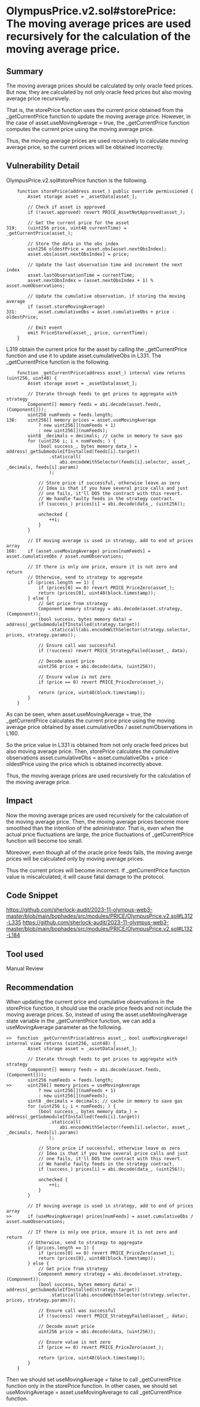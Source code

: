 # OlympusPrice.v2.sol#storePrice: The moving average prices are used recursively for the calculation of the moving average price.
## Summary
The moving average prices should be calculated by only oracle feed prices.
But now, they are calculated by not only oracle feed prices but also moving average price recursively.

That is, the storePrice function uses the current price obtained from the _getCurrentPrice function to update the moving average price.
However, in the case of asset.useMovingAverage = true, the _getCurrentPrice function computes the current price using the moving average price.

Thus, the moving average prices are used recursively to calculate moving average price, so the current prices will be obtained incorrectly.

## Vulnerability Detail
OlympusPrice.v2.sol#storePrice function is the following.
```solidity
    function storePrice(address asset_) public override permissioned {
        Asset storage asset = _assetData[asset_];

        // Check if asset is approved
        if (!asset.approved) revert PRICE_AssetNotApproved(asset_);

        // Get the current price for the asset
319:    (uint256 price, uint48 currentTime) = _getCurrentPrice(asset_);

        // Store the data in the obs index
        uint256 oldestPrice = asset.obs[asset.nextObsIndex];
        asset.obs[asset.nextObsIndex] = price;

        // Update the last observation time and increment the next index
        asset.lastObservationTime = currentTime;
        asset.nextObsIndex = (asset.nextObsIndex + 1) % asset.numObservations;

        // Update the cumulative observation, if storing the moving average
        if (asset.storeMovingAverage)
331:        asset.cumulativeObs = asset.cumulativeObs + price - oldestPrice;

        // Emit event
        emit PriceStored(asset_, price, currentTime);
    }
```
L319 obtain the current price for the asset by calling the _getCurrentPrice function and use it to update asset.cumulativeObs in L331.
The _getCurrentPrice function is the following.
```solidity
    function _getCurrentPrice(address asset_) internal view returns (uint256, uint48) {
        Asset storage asset = _assetData[asset_];

        // Iterate through feeds to get prices to aggregate with strategy
        Component[] memory feeds = abi.decode(asset.feeds, (Component[]));
        uint256 numFeeds = feeds.length;
138:    uint256[] memory prices = asset.useMovingAverage
            ? new uint256[](numFeeds + 1)
            : new uint256[](numFeeds);
        uint8 _decimals = decimals; // cache in memory to save gas
        for (uint256 i; i < numFeeds; ) {
            (bool success_, bytes memory data_) = address(_getSubmoduleIfInstalled(feeds[i].target))
                .staticcall(
                    abi.encodeWithSelector(feeds[i].selector, asset_, _decimals, feeds[i].params)
                );

            // Store price if successful, otherwise leave as zero
            // Idea is that if you have several price calls and just
            // one fails, it'll DOS the contract with this revert.
            // We handle faulty feeds in the strategy contract.
            if (success_) prices[i] = abi.decode(data_, (uint256));

            unchecked {
                ++i;
            }
        }

        // If moving average is used in strategy, add to end of prices array
160:    if (asset.useMovingAverage) prices[numFeeds] = asset.cumulativeObs / asset.numObservations;

        // If there is only one price, ensure it is not zero and return
        // Otherwise, send to strategy to aggregate
        if (prices.length == 1) {
            if (prices[0] == 0) revert PRICE_PriceZero(asset_);
            return (prices[0], uint48(block.timestamp));
        } else {
            // Get price from strategy
            Component memory strategy = abi.decode(asset.strategy, (Component));
            (bool success, bytes memory data) = address(_getSubmoduleIfInstalled(strategy.target))
                .staticcall(abi.encodeWithSelector(strategy.selector, prices, strategy.params));

            // Ensure call was successful
            if (!success) revert PRICE_StrategyFailed(asset_, data);

            // Decode asset price
            uint256 price = abi.decode(data, (uint256));

            // Ensure value is not zero
            if (price == 0) revert PRICE_PriceZero(asset_);

            return (price, uint48(block.timestamp));
        }
    }
```
As can be seen, when asset.useMovingAverage = true, the _getCurrentPrice calculates the current price price using the moving average price obtained by asset.cumulativeObs / asset.numObservations in L160.

So the price value in L331 is obtained from not only oracle feed prices but also moving average price.
Then, storePrice calculates the cumulative observations asset.cumulativeObs = asset.cumulativeObs + price - oldestPrice using the price which is obtained incorrectly above.

Thus, the moving average prices are used recursively for the calculation of the moving average price.

## Impact
Now the moving average prices are used recursively for the calculation of the moving average price.
Then, the moving average prices become more smoothed than the intention of the administrator.
That is, even when the actual price fluctuations are large, the price fluctuations of _getCurrentPrice function will become too small.

Moreover, even though all of the oracle price feeds fails, the moving averge prices will be calculated only by moving average prices.

Thus the current prices will become incorrect.
If _getCurrentPrice function value is miscalculated, it will cause fatal damage to the protocol.

## Code Snippet
https://github.com/sherlock-audit/2023-11-olympus-web3-master/blob/main/bophades/src/modules/PRICE/OlympusPrice.v2.sol#L312-L335
https://github.com/sherlock-audit/2023-11-olympus-web3-master/blob/main/bophades/src/modules/PRICE/OlympusPrice.v2.sol#L132-L184

## Tool used
Manual Review

## Recommendation
When updating the current price and cumulative observations in the storePrice function, it should use the oracle price feeds and not include the moving average prices.
So, instead of using the asset.useMovingAverage state variable in the _getCurrentPrice function, we can add a useMovingAverage parameter as the following.
```solidity
>>  function _getCurrentPrice(address asset_, bool useMovingAverage) internal view returns (uint256, uint48) {
        Asset storage asset = _assetData[asset_];

        // Iterate through feeds to get prices to aggregate with strategy
        Component[] memory feeds = abi.decode(asset.feeds, (Component[]));
        uint256 numFeeds = feeds.length;
>>      uint256[] memory prices = useMovingAverage
            ? new uint256[](numFeeds + 1)
            : new uint256[](numFeeds);
        uint8 _decimals = decimals; // cache in memory to save gas
        for (uint256 i; i < numFeeds; ) {
            (bool success_, bytes memory data_) = address(_getSubmoduleIfInstalled(feeds[i].target))
                .staticcall(
                    abi.encodeWithSelector(feeds[i].selector, asset_, _decimals, feeds[i].params)
                );

            // Store price if successful, otherwise leave as zero
            // Idea is that if you have several price calls and just
            // one fails, it'll DOS the contract with this revert.
            // We handle faulty feeds in the strategy contract.
            if (success_) prices[i] = abi.decode(data_, (uint256));

            unchecked {
                ++i;
            }
        }

        // If moving average is used in strategy, add to end of prices array
>>      if (useMovingAverage) prices[numFeeds] = asset.cumulativeObs / asset.numObservations;

        // If there is only one price, ensure it is not zero and return
        // Otherwise, send to strategy to aggregate
        if (prices.length == 1) {
            if (prices[0] == 0) revert PRICE_PriceZero(asset_);
            return (prices[0], uint48(block.timestamp));
        } else {
            // Get price from strategy
            Component memory strategy = abi.decode(asset.strategy, (Component));
            (bool success, bytes memory data) = address(_getSubmoduleIfInstalled(strategy.target))
                .staticcall(abi.encodeWithSelector(strategy.selector, prices, strategy.params));

            // Ensure call was successful
            if (!success) revert PRICE_StrategyFailed(asset_, data);

            // Decode asset price
            uint256 price = abi.decode(data, (uint256));

            // Ensure value is not zero
            if (price == 0) revert PRICE_PriceZero(asset_);

            return (price, uint48(block.timestamp));
        }
    }
```
Then we should set useMovingAverage = false to call _getCurrentPrice function only in the storePrice function.
In other cases, we should set useMovingAverage = asset.useMovingAverage to call _getCurrentPrice function.